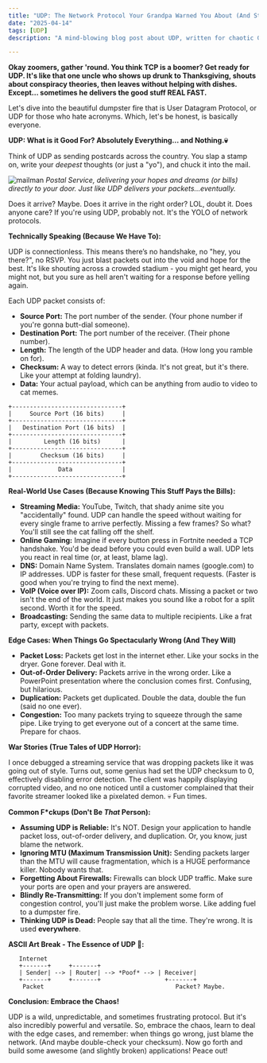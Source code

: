 ```yaml
---
title: "UDP: The Network Protocol Your Grandpa Warned You About (And Still Uses)"
date: "2025-04-14"
tags: [UDP]
description: "A mind-blowing blog post about UDP, written for chaotic Gen Z engineers. Prepare for maximum chaos."

---
```


**Okay zoomers, gather 'round. You think TCP is a boomer? Get ready for UDP. It's like that one uncle who shows up drunk to Thanksgiving, shouts about conspiracy theories, then leaves without helping with dishes. Except... sometimes he delivers the good stuff REAL FAST.**

Let's dive into the beautiful dumpster fire that is User Datagram Protocol, or UDP for those who hate acronyms. Which, let's be honest, is basically everyone.

**UDP: What is it Good For? Absolutely Everything… and Nothing.💀**

Think of UDP as sending postcards across the country. You slap a stamp on, write your *deepest* thoughts (or just a "yo"), and chuck it into the mail.

![mailman](https://i.kym-cdn.com/photos/images/newsfeed/001/455/631/d22.jpg)
*Postal Service, delivering your hopes and dreams (or bills) directly to your door. Just like UDP delivers your packets...eventually.*

Does it arrive? Maybe. Does it arrive in the right order? LOL, doubt it. Does anyone care? If you're using UDP, probably not. It's the YOLO of network protocols.

**Technically Speaking (Because We Have To):**

UDP is connectionless. This means there’s no handshake, no "hey, you there?", no RSVP. You just blast packets out into the void and hope for the best. It's like shouting across a crowded stadium - you might get heard, you might not, but you sure as hell aren't waiting for a response before yelling again.

Each UDP packet consists of:

*   **Source Port:** The port number of the sender. (Your phone number if you're gonna butt-dial someone).
*   **Destination Port:** The port number of the receiver. (Their phone number).
*   **Length:** The length of the UDP header and data. (How long you ramble on for).
*   **Checksum:** A way to detect errors (kinda. It's not great, but it's there. Like your attempt at folding laundry).
*   **Data:** Your actual payload, which can be anything from audio to video to cat memes.

```ascii
+-------------------------------+
|     Source Port (16 bits)     |
+-------------------------------+
|   Destination Port (16 bits)  |
+-------------------------------+
|         Length (16 bits)      |
+-------------------------------+
|        Checksum (16 bits)     |
+-------------------------------+
|             Data              |
+-------------------------------+
```

**Real-World Use Cases (Because Knowing This Stuff Pays the Bills):**

*   **Streaming Media:** YouTube, Twitch, that shady anime site you "accidentally" found. UDP can handle the speed without waiting for every single frame to arrive perfectly. Missing a few frames? So what? You'll still see the cat falling off the shelf.
*   **Online Gaming:** Imagine if every button press in Fortnite needed a TCP handshake. You'd be dead before you could even build a wall. UDP lets you react in real time (or, at least, blame lag).
*   **DNS:** Domain Name System. Translates domain names (google.com) to IP addresses. UDP is faster for these small, frequent requests. (Faster is good when you're trying to find the next meme).
*   **VoIP (Voice over IP):** Zoom calls, Discord chats. Missing a packet or two isn't the end of the world. It just makes you sound like a robot for a split second. Worth it for the speed.
*   **Broadcasting:** Sending the same data to multiple recipients. Like a frat party, except with packets.

**Edge Cases: When Things Go Spectacularly Wrong (And They Will)**

*   **Packet Loss:** Packets get lost in the internet ether. Like your socks in the dryer. Gone forever. Deal with it.
*   **Out-of-Order Delivery:** Packets arrive in the wrong order. Like a PowerPoint presentation where the conclusion comes first. Confusing, but hilarious.
*   **Duplication:** Packets get duplicated. Double the data, double the fun (said no one ever).
*   **Congestion:** Too many packets trying to squeeze through the same pipe. Like trying to get everyone out of a concert at the same time. Prepare for chaos.

**War Stories (True Tales of UDP Horror):**

I once debugged a streaming service that was dropping packets like it was going out of style. Turns out, some genius had set the UDP checksum to 0, effectively disabling error detection. The client was happily displaying corrupted video, and no one noticed until a customer complained that their favorite streamer looked like a pixelated demon. 💀 Fun times.

**Common F\*ckups (Don't Be *That* Person):**

*   **Assuming UDP is Reliable:** It's NOT. Design your application to handle packet loss, out-of-order delivery, and duplication. Or, you know, just blame the network.
*   **Ignoring MTU (Maximum Transmission Unit):** Sending packets larger than the MTU will cause fragmentation, which is a HUGE performance killer. Nobody wants that.
*   **Forgetting About Firewalls:** Firewalls can block UDP traffic. Make sure your ports are open and your prayers are answered.
*   **Blindly Re-Transmitting:** If you don't implement some form of congestion control, you'll just make the problem worse. Like adding fuel to a dumpster fire.
*   **Thinking UDP is Dead:** People say that all the time. They're wrong. It is used **everywhere**.

**ASCII Art Break - The Essence of UDP 🙏:**

```ascii
   Internet
   +-------+     +-------+
   | Sender| --> | Router| --> *Poof* --> | Receiver|
   +-------+     +-------+                  +-------+
    Packet                                     Packet? Maybe.

```

**Conclusion: Embrace the Chaos!**

UDP is a wild, unpredictable, and sometimes frustrating protocol. But it's also incredibly powerful and versatile. So, embrace the chaos, learn to deal with the edge cases, and remember: when things go wrong, just blame the network. (And maybe double-check your checksum). Now go forth and build some awesome (and slightly broken) applications! Peace out!

